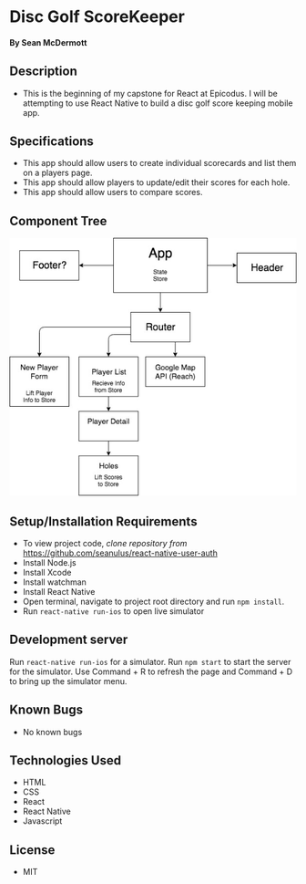 # **Disc Golf ScoreKeeper**

#### By Sean McDermott

## Description
* This is the beginning of my capstone for React at Epicodus. I will be attempting to use React Native to build a disc golf score keeping mobile app.

## Specifications
  * This app should allow users to create individual scorecards and list them on a players page.
  * This app should allow players to update/edit their scores for each hole.
  * This app should allow users to compare scores.

## Component Tree

![Sketch](https://github.com/seanulus/disc-golf-scorekeeper-native/blob/master/src/assets/images/Component-Tree-Capstone.jpg?raw=true)

## Setup/Installation Requirements

* To view project code, _clone repository from_ https://github.com/seanulus/react-native-user-auth
* Install Node.js
* Install Xcode
* Install watchman
* Install React Native
* Open terminal, navigate to project root directory and run `npm install`.
* Run `react-native run-ios` to open live simulator



## Development server

Run `react-native run-ios` for a simulator. Run `npm start` to start the server for the simulator. Use Command + R to refresh the page and Command + D to bring up the simulator menu.


## Known Bugs

* No known bugs

## Technologies Used

* HTML
* CSS
* React
* React Native
* Javascript


## License

* MIT
